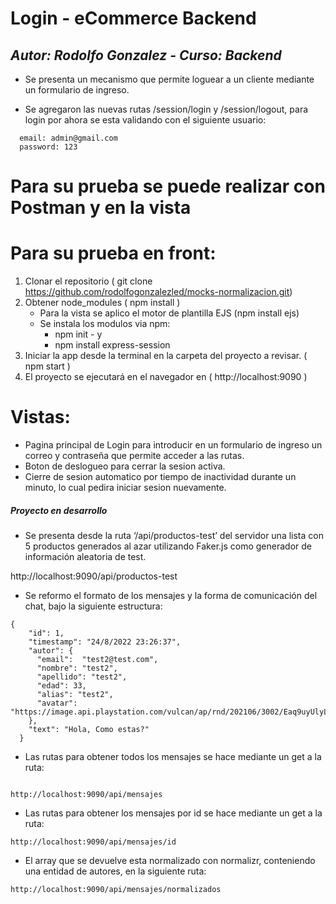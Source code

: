 # Login - eCommerce Backend #

## _Autor: Rodolfo Gonzalez - Curso: Backend_

- Se presenta un mecanismo que permite loguear a un cliente mediante un formulario de ingreso.

- Se agregaron las nuevas rutas /session/login y /session/logout, para login por ahora se esta validando con el siguiente usuario:
```
  email: admin@gmail.com
  password: 123
```
# Para su prueba se puede realizar con Postman y en la vista

# Para su prueba en front:
1.	Clonar el repositorio ( git clone https://github.com/rodolfogonzalezled/mocks-normalizacion.git)
2.	Obtener node_modules ( npm install )
    - Para la vista se aplico el motor de plantilla EJS (npm install ejs)
    - Se instala los modulos via npm:
        - npm init - y
        - npm install express-session
3.	Iniciar la app desde la terminal en la carpeta del proyecto a revisar. ( npm start )
4.	El proyecto se ejecutará en el navegador en ( http://localhost:9090 )  

# Vistas:
- Pagina principal de Login para introducir en un formulario de ingreso un correo y contraseña que permite acceder a las rutas.
- Boton de deslogueo para cerrar la sesion activa.
- Cierre de sesion automatico por tiempo de inactividad durante un minuto, lo cual pedira iniciar sesion nuevamente.



##### Proyecto en desarrollo ######


- Se presenta desde la ruta ‘/api/productos-test’ del servidor una lista con 5 productos generados al azar utilizando Faker.js como generador de información aleatoria de test.

http://localhost:9090/api/productos-test


- Se reformo el formato de los mensajes y la forma de comunicación del chat, bajo la siguiente estructura:

```
{
    "id": 1,
    "timestamp": "24/8/2022 23:26:37",
    "autor": {
      "email":  "test2@test.com",
      "nombre": "test2",
      "apellido": "test2",
      "edad": 33,
      "alias": "test2",
      "avatar": "https://image.api.playstation.com/vulcan/ap/rnd/202106/3002/Eaq9uyUlyLZK8L5xTlsPl0rM.png"
    },
    "text": "Hola, Como estas?"
  }
```

- Las rutas para obtener todos los mensajes se hace mediante un get a la ruta:
```

http://localhost:9090/api/mensajes
```

- Las rutas para obtener los mensajes por id se hace mediante un get a la ruta:
```
http://localhost:9090/api/mensajes/id
```

- El array que se devuelve esta normalizado con normalizr, conteniendo una entidad de autores, en la siguiente ruta:

```
http://localhost:9090/api/mensajes/normalizados
```
